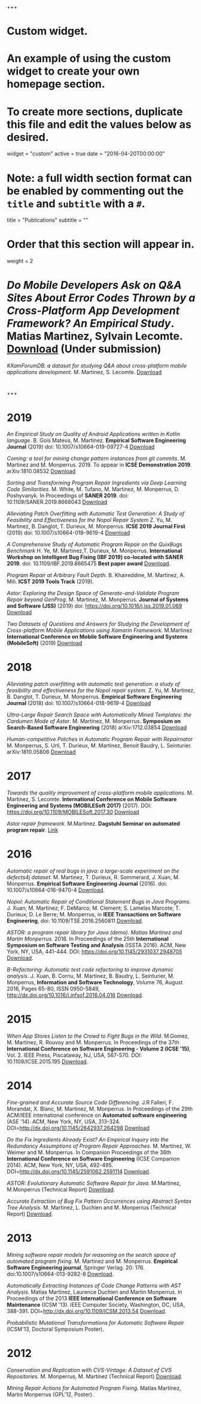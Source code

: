 +++
# Custom widget.
# An example of using the custom widget to create your own homepage section.
# To create more sections, duplicate this file and edit the values below as desired.
widget = "custom"
active = true
date = "2016-04-20T00:00:00"

# Note: a full width section format can be enabled by commenting out the `title` and `subtitle` with a `#`.
title = "Publications"
subtitle = ""

# Order that this section will appear in.
weight = 2

# *Do Mobile Developers Ask on Q&A Sites About Error Codes Thrown by a Cross-Platform App Development Framework? An Empirical Study*. Matias Martinez, Sylvain Lecomte. [Download](https://arxiv.org/abs/1801.07026) (Under submission)
#*XamForumDB: a dataset for studying Q&A about cross-platform mobile applications development*. M. Martinez, S. Lecomte. [Download](https://arxiv.org/abs/1703.03631)
#
#
+++

# 2019

*An Empirical Study on Quality of Android Applications written in Kotlin language*. B. Gois Mateus, M. Martinez. **Empirical Software Engineering Journal** (2019) doi: 10.1007/s10664-019-09727-4  [Download](https://arxiv.org/abs/1808.00025)

*Coming: a tool for mining change pattern instances from git commits*. M. Martinez and M. Monperrus. 2019. To appear in **ICSE Demonstration 2019**. arXiv:1810.08532 [Download](https://arxiv.org/abs/1810.08532)

*Sorting and Transforming Program Repair Ingredients via Deep Learning Code Similarities*. M. White, M. Tufano, M. Martinez, M. Monperrus, D. Poshyvanyk. In Proceedings of **SANER 2019**. doi: 10.1109/SANER.2019.8668043 [Download](https://arxiv.org/pdf/1707.04742.pdf) 

*Alleviating Patch Overfitting with Automatic Test Generation: A Study of Feasibility and Effectiveness for the Nopol Repair System* Z. Yu, M. Martinez, B. Danglot, T. Durieux, M. Monperrus.  **ICSE 2019 Journal First** (2019) doi: 10.1007/s10664-018-9619-4 [Download](https://arxiv.org/abs/1703.00198)  

*A Comprehensive Study of Automatic Program Repair on the QuixBugs Benchmark* H. Ye, M. Martinez,T. Durieux, M. Monperrus.  **International Workshop on Intelligent Bug Fixing (IBF 2019) co-located with SANER 2019**. doi: 10.1109/IBF.2019.8665475 **Best paper award** [Download](https://arxiv.org/abs/1805.03454). 

*Program Repair at Arbitrary Fault Depth*. B. Khaireddine, M. Martinez, A. Mili. **ICST 2019 Tools Track** (2019).

*Astor: Exploring the Design Space of Generate-and-Validate Program Repair beyond GenProg*. M. Martinez, M. Monperrus. **Journal of Systems and Software (JSS)** (2019) doi: https://doi.org/10.1016/j.jss.2019.01.069 [Download](https://arxiv.org/abs/1802.03365)

*Two Datasets of Questions and Answers for Studying the Development of Cross-platform Mobile Applications using Xamarin Framework*. M.Martinez **International Conference on Mobile Software Engineering and Systems (MobileSoft)** (2019) [Download](https://arxiv.org/abs/1712.09569)


# 2018

*Alleviating patch overfitting with automatic test generation: a study of feasibility and effectiveness for the Nopol repair system*. 
Z. Yu, M. Martinez, B. Danglot, T. Durieux, M. Monperrus.  **Empirical Software Engineering Journal** (2018) doi: 10.1007/s10664-018-9619-4 [Download](https://hal.inria.fr/hal-01774223)  

*Ultra-Large Repair Search Space with Automatically Mined Templates: the Cardumen Mode of Astor*. M. Martinez, M. Monperrus. **Symposium on Search-Based Software Engineering** (2018) arXiv:1712.03854 [Download](https://arxiv.org/abs/1712.03854)

*Human-competitive Patches in Automatic Program Repair with Repairnator* M. Monperrus, S. Urli, T. Durieux, M. Martinez, Benoit Baudry, L. Seinturier. arXiv:1810.05806 [Download](https://arxiv.org/abs/1810.05806)


# 2017 

*Towards the quality improvement of cross-platform mobile applications*. M. Martinez, S. Lecomte.  **International Conference on Mobile Software Engineering and Systems (MOBILESoft 2017)** (2017). DOI: https://doi.org/10.1109/MOBILESoft.2017.30 [Download](http://dl.acm.org/citation.cfm?id=3104119)

*Astor repair framework*. M.Martinez. **Dagstuhl Seminar on automated program repair**. [Link](http://www.dagstuhl.de/en/program/calendar/semhp/?semnr=17022)



#  2016

*Automatic repair of real bugs in java: a large-scale experiment on the defects4j dataset*. M. Martinez, T. Durieux, R. Sommerard, J. Xuan, M. Monperrus. **Empirical Software Engineering Journal** (2016). doi: 10.1007/s10664-016-9470-4 [Download](http://link.springer.com/article/10.1007/s10664-016-9470-4?wt_mc=Internal.Event.1.SEM.ArticleAuthorOnlineFirst).

*Nopol: Automatic Repair of Conditional Statement Bugs in Java Programs*. J. Xuan; M. Martinez; F. DeMarco; M. Clement; S. Lamelas Marcote; T. Durieux; D. Le Berre; M. Monperrus, in **IEEE Transactions on Software Engineering**,  doi: 10.1109/TSE.2016.2560811 [Download](http://ieeexplore.ieee.org/xpl/login.jsp?tp=&arnumber=7463060&url=http%3A%2F%2Fieeexplore.ieee.org%2Fxpls%2Fabs_all.jsp%3Farnumber%3D7463060).

*ASTOR: a program repair library for Java (demo).  Matias Martinez and Martin Monperrus*. 2016. In Proceedings of the 25th **International Symposium on Software Testing and Analysis** (ISSTA 2016). ACM, New York, NY, USA, 441-444. DOI: https://doi.org/10.1145/2931037.2948705  [Download](http://dl.acm.org/citation.cfm?id=2948705).

*B-Refactoring: Automatic test code refactoring to improve dynamic analysis*. J. Xuan, B. Cornu, M. Martinez, B. Baudry, L. Seinturier, M. Monperrus, **Information and Software Technology**, Volume 76, August 2016, Pages 65-80, ISSN 0950-5849, http://dx.doi.org/10.1016/j.infsof.2016.04.016 [Download](http://www.sciencedirect.com/science/article/pii/S0950584916300714).

# 2015

*When App Stores Listen to the Crowd to Fight Bugs in the Wild*. M.Gomez, M. Martinez, R. Rouvoy and M. Monperrus.  In Proceedings of the 37th **International Conference on Software Engineering - Volume 2 (ICSE '15)**, Vol. 2. IEEE Press, Piscataway, NJ, USA, 567-570. DOI: 10.1109/ICSE.2015.195 [Download](https://hal.inria.fr/hal-01105173).


# 2014

*Fine-grained and Accurate Source Code Differencing*. J.R Falleri, F. Morandat, X. Blanc, M. Martinez, M. Monperrus. In Proceedings of the 29th ACM/IEEE international conference on **Automated software engineering** (ASE '14). ACM, New York, NY, USA, 313-324. DOI=http://dx.doi.org/10.1145/2642937.264298 [Download](http://dl.acm.org/citation.cfm?id=2642982)
 
*Do the Fix Ingredients Already Exist? An Empirical Inquiry into the Redundancy Assumptions of Program Repair Approaches*. M. Martínez, W. Weimer and M. Monperrus. In Companion Proceedings of the 36th **International Conference on Software Engineering** (ICSE Companion 2014). ACM, New York, NY, USA, 492-495. DOI=http://dx.doi.org/10.1145/2591062.2591114 [Download](http://dl.acm.org/citation.cfm?doid=2591062.2591114).

*ASTOR: Evolutionary Automatic Software Repair for Java.* M.Martinez, M.Monperrus (Technical Report) [Download](https://hal.archives-ouvertes.fr/hal-01075976v1).

*Accurate Extraction of Bug Fix Pattern Occurrences using Abstract Syntax Tree Analysis.* M. Martinez, L. Duchien and M. Monperrus (Technical Report) [Download](https://hal.archives-ouvertes.fr/hal-01075938). 

# 2013

*Mining software repair models for reasoning on the search space of automated program fixing*. M. Martinez and M. Monperrus. **Empirical Software Engineering journal**, Springer Verlag. 20: 176. doi:10.1007/s10664-013-9282-8 [Download](http://link.springer.com/article/10.1007/s10664-013-9282-8).

*Automatically Extracting Instances of Code Change Patterns with AST Analysis*. Matías Martínez, Laurence Duchien and Martin Monperrus. In Proceedings of the 2013 **IEEE International Conference on Software Maintenance** (ICSM '13). IEEE Computer Society, Washington, DC, USA, 388-391. DOI=http://dx.doi.org/10.1109/ICSM.2013.54 [Download](http://dl.acm.org/citation.cfm?id=2550597).

*Probabilistic Mutational Transformations for Automatic Software Repair* (ICSM'13, Doctoral Symposium Poster).

# 2012

*Conservation and Replication with CVS-Vintage: A Dataset of CVS Repositories.*  M. Monperrus, M. Martínez (Technical Report) [Download](http://hal.inria.fr/index.php?halsid=vt01g0gs8lv95t4cnfh084gnv6&view_this_doc=hal-00769121&version=1).

*Mining Repair Actions for Automated Program Fixing*. Matías Martínez, Martin Monperrus (GPL'12, Poster).
